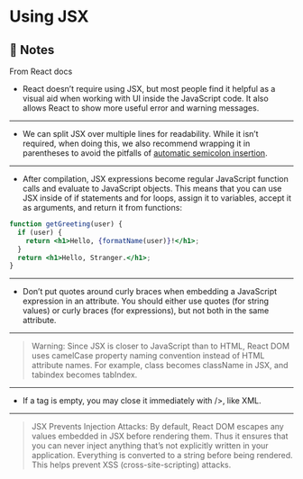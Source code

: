 # Using JSX

## 📝 Notes

From React docs

- React doesn’t require using JSX, but most people find it helpful as a visual aid when working with UI inside the JavaScript code. It also allows React to show more useful error and warning messages.
---
- We can split JSX over multiple lines for readability. While it isn’t required, when doing this, we also recommend wrapping it in parentheses to avoid the pitfalls of [automatic semicolon insertion](https://stackoverflow.com/questions/2846283/what-are-the-rules-for-javascripts-automatic-semicolon-insertion-asi).

---
- After compilation, JSX expressions become regular JavaScript function calls and evaluate to JavaScript objects.
This means that you can use JSX inside of if statements and for loops, assign it to variables, accept it as arguments, and return it from functions:

```jsx
function getGreeting(user) {
  if (user) {
    return <h1>Hello, {formatName(user)}!</h1>;
  }
  return <h1>Hello, Stranger.</h1>;
}
```
---
- Don’t put quotes around curly braces when embedding a JavaScript expression in an attribute. You should either use quotes (for string values) or curly braces (for expressions), but not both in the same attribute.
---

>Warning: Since JSX is closer to JavaScript than to HTML, React DOM uses camelCase property naming convention instead of HTML attribute names. For example, class becomes className in JSX, and tabindex becomes tabIndex.
> 

---
- If a tag is empty, you may close it immediately with />, like XML.

--- 
> JSX Prevents Injection Attacks: By default, React DOM escapes any values embedded in JSX before rendering them. Thus it ensures that you can never inject anything that’s not explicitly written in your application. Everything is converted to a string before being rendered. This helps prevent XSS (cross-site-scripting) attacks.

